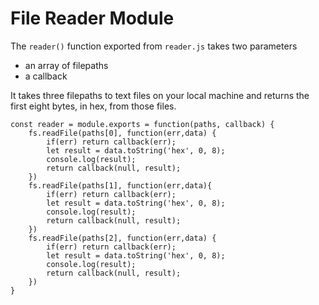 # File Reader Module
The `reader()` function exported from `reader.js` takes two parameters
 - an array of filepaths
 - a callback

It takes three filepaths to text files on your local machine and returns the first eight bytes, in hex, from those files. 

```
const reader = module.exports = function(paths, callback) {
    fs.readFile(paths[0], function(err,data) {
        if(err) return callback(err);
        let result = data.toString('hex', 0, 8);
        console.log(result);
        return callback(null, result);
    })
    fs.readFile(paths[1], function(err,data){
        if(err) return callback(err);
        let result = data.toString('hex', 0, 8);
        console.log(result);
        return callback(null, result);
    })
    fs.readFile(paths[2], function(err,data) {
        if(err) return callback(err);
        let result = data.toString('hex', 0, 8);
        console.log(result);
        return callback(null, result);
    })
}
```

